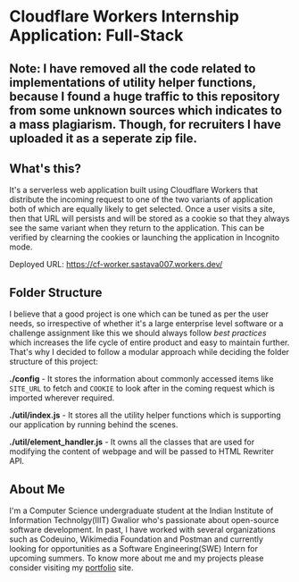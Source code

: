 # Cloudflare Workers Internship Application: Full-Stack

## Note: I have removed all the code related to implementations of utility helper functions, because I found a huge traffic to this repository from some unknown sources which indicates to a mass plagiarism. Though, for recruiters I have uploaded it as a seperate zip file.

## What's this?
It's a serverless web application built using Cloudflare Workers that distribute the incoming request to one of the two variants of application both of which are equally likely to get selected. Once a user visits a site, then that URL will persists and will be stored as a cookie so that they always see the same variant when they return to the application. This can be verified by clearning the cookies or launching the application in Incognito mode. 

Deployed URL: https://cf-worker.sastava007.workers.dev/


## Folder Structure
I believe that a good project is one which can be tuned as per the user needs, so irrespective of whether it's a large enterprise level software or a challenge assignment like this we should always follow *best practices* which increases the life cycle of entire product and easy to maintain further. 
That's why I decided to follow a modular approach while deciding the folder structure of this project:

**./config** - It stores the information about commonly accessed items like `SITE_URL` to fetch and `COOKIE` to look after in the coming request which is imported wherever required. 

**./util/index.js** - It stores all the utility helper functions which is supporting our application by running behind the scenes. 

**./util/element_handler.js** - It owns all the classes that are used for modifying the content of webpage and will be passed to HTML Rewriter API. 


## About Me
I'm a Computer Science undergraduate student at the Indian Institute of Information Technolgy(IIIT) Gwalior who's passionate about open-source software development. In past, I have worked with several organizations such as Codeuino, Wikimedia Foundation and Postman and currently looking for opportunities as a Software Engineering(SWE) Intern for upcoming summers. 
To know more about me and my projects please consider visiting my [portfolio](https://sastava007.github.io/) site. 